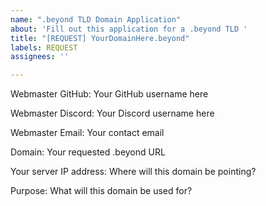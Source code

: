 ```yaml
---
name: ".beyond TLD Domain Application"
about: 'Fill out this application for a .beyond TLD '
title: "[REQUEST] YourDomainHere.beyond"
labels: REQUEST
assignees: ''

---
```


Webmaster GitHub: Your GitHub username here

Webmaster Discord: Your Discord username here

Webmaster Email: Your contact email

Domain: Your requested .beyond URL

Your server IP address: Where will this domain be pointing?

Purpose: What will this domain be used for?